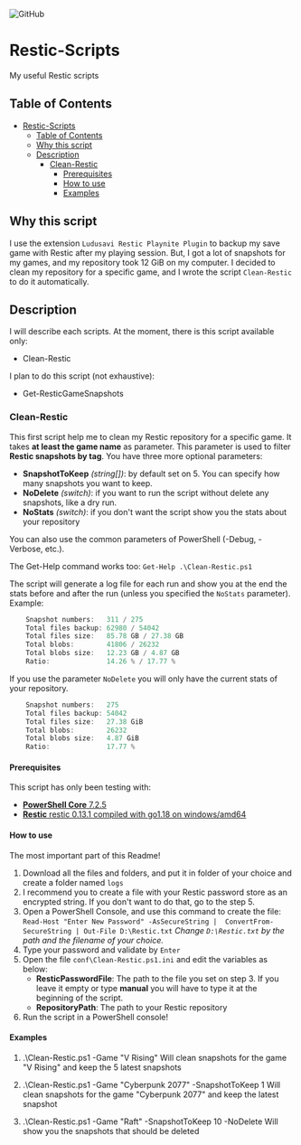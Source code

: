 ![GitHub](https://img.shields.io/github/license/Chucky2401/Restic-Scripts?style=plastic)

# Restic-Scripts

My useful Restic scripts

## Table of Contents

- [Restic-Scripts](#restic-scripts)
  - [Table of Contents](#table-of-contents)
  - [Why this script](#why-this-script)
  - [Description](#description)
    - [Clean-Restic](#clean-restic)
      - [Prerequisites](#prerequisites)
      - [How to use](#how-to-use)
      - [Examples](#examples)

## Why this script

I use the extension `Ludusavi Restic Playnite Plugin` to backup my save game with Restic after my playing session.
But, I got a lot of snapshots for my games, and my repository took 12 GiB on my computer.
I decided to clean my repository for a specific game, and I wrote the script `Clean-Restic` to do it automatically.

## Description

I will describe each scripts.
At the moment, there is this script available only:

- Clean-Restic

I plan to do this script (not exhaustive):

- Get-ResticGameSnapshots

### Clean-Restic

This first script help me to clean my Restic repository for a specific game.
It takes **at least the game name** as parameter. This parameter is used to filter **Restic snapshots by tag**.
You have three more optional parameters:

- **SnapshotToKeep** *(string[])*: by default set on 5. You can specify how many snapshots you want to keep.
- **NoDelete** *(switch)*: if you want to run the script without delete any snapshots, like a dry run.
- **NoStats** *(switch)*: if you don't want the script show you the stats about your repository

You can also use the common parameters of PowerShell (-Debug, -Verbose, etc.).

The Get-Help command works too:
`Get-Help .\Clean-Restic.ps1`

The script will generate a log file for each run and show you at the end the stats before and after the run (unless you specified the `NoStats` parameter).
Example:

```powershell
    Snapshot numbers:   311 / 275
    Total files backup: 62980 / 54042
    Total files size:   85.78 GB / 27.38 GB
    Total blobs:        41806 / 26232
    Total blobs size:   12.23 GB / 4.87 GB
    Ratio:              14.26 % / 17.77 %
```

If you use the parameter `NoDelete` you will only have the current stats of your repository.

```powershell
    Snapshot numbers:   275
    Total files backup: 54042
    Total files size:   27.38 GiB
    Total blobs:        26232
    Total blobs size:   4.87 GiB
    Ratio:              17.77 %
```

#### Prerequisites

This script has only been testing with:

- [**PowerShell Core** 7.2.5](https://github.com/PowerShell/PowerShell/releases/tag/v7.2.5)
- [**Restic** restic 0.13.1 compiled with go1.18 on windows/amd64](https://restic.net)

#### How to use

The most important part of this Readme!

1. Download all the files and folders, and put it in folder of your choice and create a folder named `logs`
2. I recommend you to create a file with your Restic password store as an encrypted string. If you don't want to do that, go to the step 5.
3. Open a PowerShell Console, and use this command to create the file: `Read-Host "Enter New Password" -AsSecureString |  ConvertFrom-SecureString | Out-File D:\Restic.txt`
*Change `D:\Restic.txt` by the path and the filename of your choice.*
4. Type your password and validate by `Enter`
5. Open the file `conf\Clean-Restic.ps1.ini` and edit the variables as below:
   - **ResticPasswordFile**: The path to the file you set on step 3. If you leave it empty or type **manual** you will have to type it at the beginning of the script.
   - **RepositoryPath**: The path to your Restic repository
6. Run the script in a PowerShell console!

#### Examples

1. .\Clean-Restic.ps1 -Game "V Rising"
Will clean snapshots for the game "V Rising" and keep the 5 latest snapshots

2. .\Clean-Restic.ps1 -Game "Cyberpunk 2077" -SnapshotToKeep 1
Will clean snapshots for the game "Cyberpunk 2077" and keep the latest snapshot

3. .\Clean-Restic.ps1 -Game "Raft" -SnapshotToKeep 10 -NoDelete
Will show you the snapshots that should be deleted
